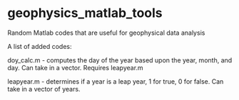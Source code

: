 # geophysics_matlab_tools
Random Matlab codes that are useful for geophysical data analysis

A list of added codes:

doy_calc.m - computes the day of the year based upon the year, month, and day. Can take in a vector. Requires leapyear.m

leapyear.m - determines if a year is a leap year, 1 for true, 0 for false. Can take in a vector of years.
